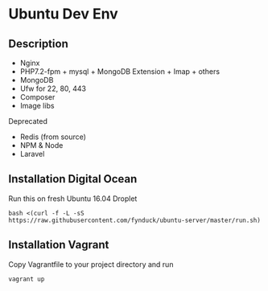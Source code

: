 # Ubuntu Dev Env

## Description

- Nginx
- PHP7.2-fpm + mysql + MongoDB Extension + Imap + others
- MongoDB
- Ufw for 22, 80, 443
- Composer
- Image libs

Deprecated
- Redis (from source)
- NPM & Node
- Laravel

## Installation Digital Ocean
Run this on fresh Ubuntu 16.04 Droplet
```
bash <(curl -f -L -sS https://raw.githubusercontent.com/fynduck/ubuntu-server/master/run.sh)
```

## Installation Vagrant
Copy Vagrantfile to your project directory and run
```
vagrant up
```
